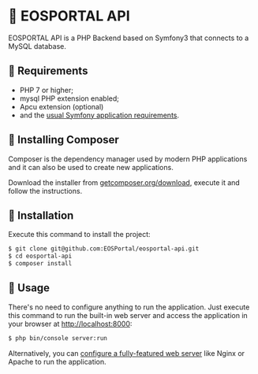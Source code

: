 🦉 EOSPORTAL API
========================

EOSPORTAL API is a PHP Backend based on Symfony3 that connects to a MySQL database.

📌 Requirements
------------

  * PHP 7 or higher;
  * mysql PHP extension enabled;
  * Apcu extension (optional)
  * and the [usual Symfony application requirements][1].
  
📌 Installing Composer
------------

Composer is the dependency manager used by modern PHP applications and it can also be used to create new applications.

Download the installer from [getcomposer.org/download](https://getcomposer.org/download/), execute it and follow the instructions.


📌 Installation
------------

Execute this command to install the project:

```bash
$ git clone git@github.com:EOSPortal/eosportal-api.git
$ cd eosportal-api
$ composer install
```

📌 Usage
-----

There's no need to configure anything to run the application. Just execute this
command to run the built-in web server and access the application in your
browser at <http://localhost:8000>:

```bash
$ php bin/console server:run
```

Alternatively, you can [configure a fully-featured web server][2] like Nginx
or Apache to run the application.

[1]: https://symfony.com/doc/current/reference/requirements.html
[2]: https://symfony.com/doc/current/cookbook/configuration/web_server_configuration.html